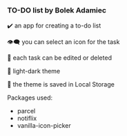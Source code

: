 ### TO-DO list by Bolek Adamiec

✔️ an app for creating a to-do list

👁️‍🗨️ you can select an icon for the task

📝 each task can be edited or deleted

🔆 light-dark theme

💾 the theme is saved in Local Storage

Packages used:

- parcel
- notiflix
- vanilla-icon-picker
